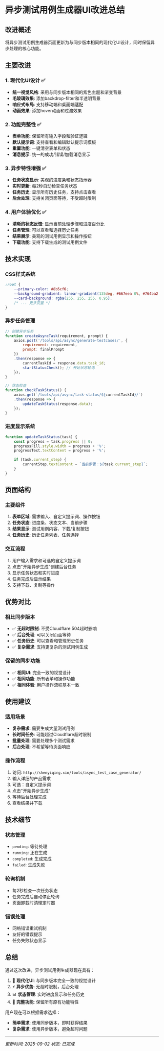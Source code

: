 # 异步测试用例生成器UI改进总结

## 改进概述
将异步测试用例生成器页面更新为与同步版本相同的现代化UI设计，同时保留异步处理的核心功能。

## 主要改进

### 1. 现代化UI设计 ✅
- **统一视觉风格**: 采用与同步版本相同的紫色主题和渐变背景
- **毛玻璃效果**: 添加backdrop-filter和半透明背景
- **响应式布局**: 支持移动端和桌面端适配
- **动画效果**: 添加hover动画和过渡效果

### 2. 功能完整性 ✅
- **表单功能**: 保留所有输入字段和验证逻辑
- **默认提示词**: 支持查看和编辑默认提示词模板
- **重置功能**: 一键清空表单和状态
- **消息提示**: 统一的成功/错误/加载消息显示

### 3. 异步特性增强 ✅
- **任务状态显示**: 美观的进度条和状态指示器
- **实时更新**: 每2秒自动检查任务状态
- **任务历史**: 显示所有历史任务，支持点击查看
- **后台处理**: 支持关闭页面等待，不受超时限制

### 4. 用户体验优化 ✅
- **清晰的状态反馈**: 显示当前处理步骤和进度百分比
- **任务管理**: 可以查看和选择历史任务
- **结果展示**: 美观的测试用例显示和操作按钮
- **下载功能**: 支持下载生成的测试用例文件

## 技术实现

### CSS样式系统
```css
:root {
    --primary-color: #8b5cf6;
    --background-gradient: linear-gradient(135deg, #667eea 0%, #764ba2 100%);
    --card-background: rgba(255, 255, 255, 0.95);
    /* ... 更多变量 */
}
```

### 异步任务管理
```javascript
// 创建异步任务
function createAsyncTask(requirement, prompt) {
    axios.post('/tools/api/async/generate-testcases/', {
        requirement: requirement,
        prompt: finalPrompt
    })
    .then(response => {
        currentTaskId = response.data.task_id;
        startStatusCheck(); // 开始状态轮询
    });
}

// 状态检查
function checkTaskStatus() {
    axios.get(`/tools/api/async/task-status/${currentTaskId}/`)
    .then(response => {
        updateTaskStatus(response.data);
    });
}
```

### 进度显示系统
```javascript
function updateTaskStatus(task) {
    const progress = task.progress || 0;
    progressFill.style.width = progress + '%';
    progressText.textContent = progress + '%';
    
    if (task.current_step) {
        currentStep.textContent = `当前步骤：${task.current_step}`;
    }
}
```

## 页面结构

### 主要组件
1. **表单区域**: 需求输入、自定义提示词、操作按钮
2. **任务状态**: 进度条、状态文本、当前步骤
3. **结果显示**: 测试用例内容、下载/复制按钮
4. **任务历史**: 历史任务列表、任务选择

### 交互流程
1. 用户输入需求和可选的自定义提示词
2. 点击"开始异步生成"创建后台任务
3. 显示任务状态和实时进度
4. 任务完成后显示结果
5. 支持下载、复制等操作

## 优势对比

### 相比同步版本
- ✅ **无超时限制**: 不受Cloudflare 504超时影响
- ✅ **后台处理**: 可以关闭页面等待
- ✅ **任务历史**: 可以查看和管理历史任务
- ✅ **复杂需求**: 支持更复杂的测试用例生成

### 保留的同步功能
- ✅ **相同UI**: 完全一致的视觉设计
- ✅ **相同功能**: 所有表单和操作功能
- ✅ **相同体验**: 用户操作流程基本一致

## 使用建议

### 适用场景
- **复杂需求**: 需要生成大量测试用例
- **长时间任务**: 可能超过Cloudflare超时限制
- **批量处理**: 需要处理多个测试需求
- **后台处理**: 不希望等待页面响应

### 操作流程
1. 访问: `http://shenyiqing.xin/tools/async_test_case_generator/`
2. 输入详细的产品需求
3. 可选：自定义提示词
4. 点击"开始异步生成"
5. 等待后台处理完成
6. 查看结果并下载

## 技术细节

### 状态管理
- `pending`: 等待处理
- `running`: 正在生成
- `completed`: 生成完成
- `failed`: 生成失败

### 轮询机制
- 每2秒检查一次任务状态
- 任务完成后自动停止轮询
- 页面卸载时清理定时器

### 错误处理
- 网络错误重试机制
- 友好的错误提示
- 任务失败状态显示

## 总结

通过这次改进，异步测试用例生成器现在具有：
1. 🎨 **现代化UI**: 与同步版本完全一致的视觉设计
2. ⚡ **异步优势**: 无超时限制，后台处理
3. 📊 **状态管理**: 实时进度显示和任务历史
4. 🔧 **完整功能**: 保留所有原有功能特性

用户现在可以根据需求选择：
- **简单需求**: 使用同步版本，即时获得结果
- **复杂需求**: 使用异步版本，避免超时问题

---
*更新时间: 2025-09-02*
*状态: 已完成*
